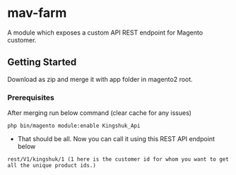 # mav-farm

A module which exposes a custom API REST endpoint for Magento customer.

## Getting Started

Download as zip and merge it with app folder in magento2 root.

### Prerequisites

After merging run below command (clear cache for any issues)

```
php bin/magento module:enable Kingshuk_Api
```
* That should be all. Now you can call it using this REST API endpoint below

```
rest/V1/kingshuk/1 (1 here is the customer id for whom you want to get all the unique product ids.)
```
